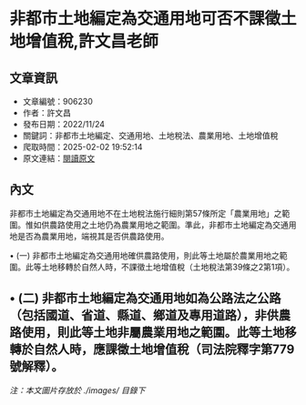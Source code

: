 # 非都市土地編定為交通用地可否不課徵土地增值稅,許文昌老師

## 文章資訊
- 文章編號：906230
- 作者：許文昌
- 發布日期：2022/11/24
- 關鍵詞：非都市土地編定、交通用地、土地稅法、農業用地、土地增值稅
- 爬取時間：2025-02-02 19:52:14
- 原文連結：[閱讀原文](https://real-estate.get.com.tw/Columns/detail.aspx?no=906230)

## 內文
非都市土地編定為交通用地不在土地稅法施行細則第57條所定「農業用地」之範圍。惟如供農路使用之土地仍為農業用地之範圍。準此，非都市土地編定為交通用地是否為農業用地，端視其是否供農路使用。

• (一) 非都市土地編定為交通用地確供農路使用，則此等土地屬於農業用地之範圍。此等土地移轉於自然人時，不課徵土地增值稅（土地稅法第39條之2第1項）。

• (二) 非都市土地編定為交通用地如為公路法之公路（包括國道、省道、縣道、鄉道及專用道路），非供農路使用，則此等土地非屬農業用地之範圍。此等土地移轉於自然人時，應課徵土地增值稅（司法院釋字第779號解釋）。
---
*注：本文圖片存放於 ./images/ 目錄下*
